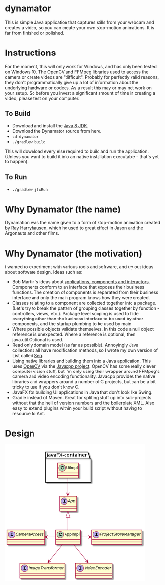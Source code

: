 # dynamator
This is simple Java application that captures stills from your webcam and creates a video, so you can create your own stop-motion animations.  It is far from finished or polished.

# Instructions
For the moment, this will only work for Windows, and has only been tested on Windows 10.
The OpenCV and FFMpeg libraries used to access the camera or create videos are "difficult". Probably for perfectly valid reasons, they don't programmatically give up a lot of information about the underlying hardware or codecs.  As a result this may or may not work on your setup.  So before you invest a significant amount of time in creating a video, please test on your computer. 

## To Build
* Download and install the [Java 8 JDK](http://www.oracle.com/technetwork/java/javase/downloads/index.html).
* Download the Dynamator source from here.
* `cd dynamator` 
* `./gradlew build`

This will download every else required to build and run the application. (Unless you want to build it into an native installation executable - that's yet to happen). 

## To Run
* `./gradlew jfxRun`

# Why Dynamator (the name)
Dynamation was the name given to a form of stop-motion animation created by Ray Harryhausen, which he used to great effect in Jason and the Argonauts and other films.

# Why Dynamator (the motivation)
I wanted to experiment with various tools and software, and try out ideas about software design.
Ideas such as:
* Bob Martin's ideas about [applications, components and interactors](https://www.youtube.com/watch?v=Nsjsiz2A9mg). Components conform to an interface that exposes their business functions.  The creation of components is separated from their business interface and only the main program knows how they were created.
* Classes relating to a component are collected together into a package. (Let's try to break the pattern of grouping classes together by function - controllers, views, etc.).  Package level scoping is used to hide everything other than the business interface to be used by other components, and the startup plumbing to be used by main.
* Where possible objects validate themselves.  In this code a null object reference is unexpected.  Where a reference is optional, then java.util.Optional is used.
* Read only domain model (as far as possible).  Annoyingly Java collections all have modification methods, so I wrote my own version of List called [Seq](./definitions/src/main/java/type/Seq.java).
* Using native libraries and building them into a Java application.  This uses [OpenCV](http://opencv.org/) via the [Javacpp project](https://github.com/bytedeco/javacpp).  OpenCV has some really clever computer vision stuff, but I'm only using their wrapper around FFMpeg's camera and video encoding functionality. Javacpp provides the native libraries and wrappers around a number of C projects, but can be a bit tricky to use if you don't know C.  
* JavaFX for building UI applications in Java that don't look like Swing.
* Gradle instead of Maven.  Great for spliting stuff up into sub-projects without that the hell of version numbers and the boilerplate XML.  Also easy to extend plugins within your build script without having to resource to Ant. 

# Design
![Design UML](./design/design.png) 

